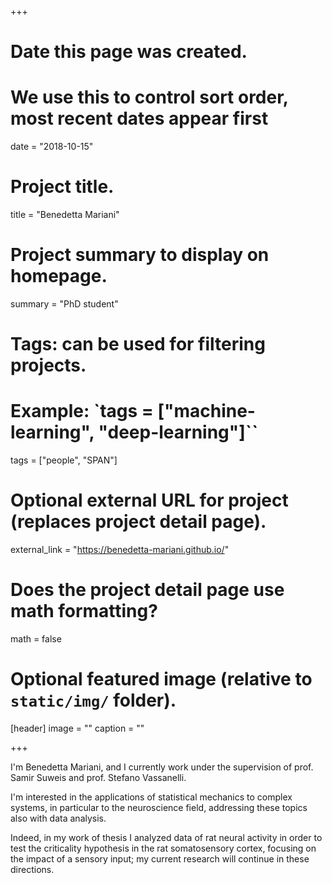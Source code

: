 +++
# Date this page was created.
# We use this to control sort order, most recent dates appear first
date = "2018-10-15"

# Project title.
title = "Benedetta Mariani"

# Project summary to display on homepage.
summary = "PhD student"

# Tags: can be used for filtering projects.
# Example: `tags = ["machine-learning", "deep-learning"]``
tags = ["people", "SPAN"]

# Optional external URL for project (replaces project detail page).
external_link = "https://benedetta-mariani.github.io/"

# Does the project detail page use math formatting?
math = false

# Optional featured image (relative to `static/img/` folder).
[header]
image = ""
caption = ""

+++

I'm Benedetta Mariani, and I currently work under the supervision of prof. Samir Suweis and  prof. Stefano Vassanelli.

I'm interested in the applications of statistical mechanics to complex systems, in particular to the neuroscience field, addressing these topics also with data analysis.

Indeed, in my work of thesis I analyzed data of rat neural activity in order to test the criticality hypothesis in the rat somatosensory cortex, focusing  on the impact of a sensory input; my current research will continue in these directions.
